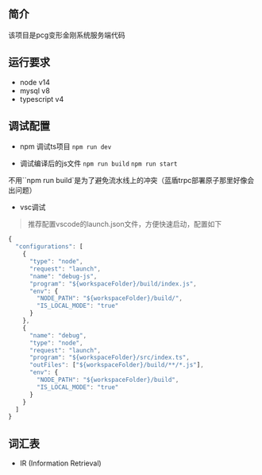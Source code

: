 
## 简介
该项目是pcg变形金刚系统服务端代码

## 运行要求
- node v14
- mysql v8
- typescript v4

## 调试配置
- npm 调试ts项目
`npm run dev`

- 调试编译后的js文件
`npm run build`
`npm run start`

不用``npm run build`是为了避免流水线上的冲突（蓝盾trpc部署原子那里好像会出问题）

- vsc调试
> 推荐配置vscode的launch.json文件，方便快速启动，配置如下

```js
{
  "configurations": [
    {
      "type": "node",
      "request": "launch",
      "name": "debug-js",
      "program": "${workspaceFolder}/build/index.js",
      "env": {
        "NODE_PATH": "${workspaceFolder}/build/",
        "IS_LOCAL_MODE": "true"
      }
    },
    {
      "name": "debug",
      "type": "node",
      "request": "launch",
      "program": "${workspaceFolder}/src/index.ts",
      "outFiles": ["${workspaceFolder}/build/**/*.js"],
      "env": {
        "NODE_PATH": "${workspaceFolder}/build",
        "IS_LOCAL_MODE": "true"
      }
    }
  ]
}
```

## 词汇表
- IR (Information Retrieval)
